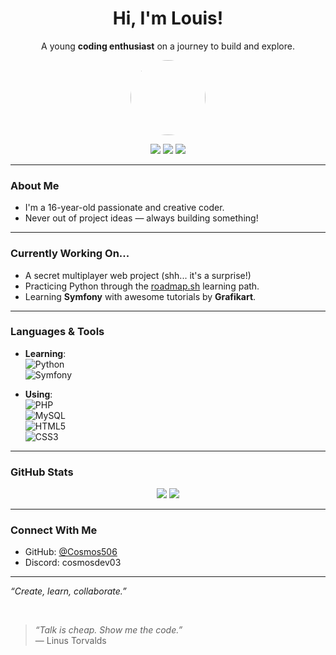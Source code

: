 <h1 align="center">Hi, I'm Louis!</h1>

<p align="center">
  A young <strong>coding enthusiast</strong> on a journey to build and explore.
</p>

<p align="center">
  <a href="https://github.com/Cosmos506">
    <img src="https://github.com/Cosmos506.png" width="120" style="border-radius: 50%" />
  </a>
</p>


<p align="center">
  <a href="https://github.com/Cosmos506"><img src="https://img.shields.io/github/followers/Cosmos506?label=Followers&style=social" /></a>
  <img src="https://img.shields.io/github/last-commit/Cosmos506/Cosmos506?label=Last%20commit" />
  <img src="https://img.shields.io/badge/-Always%20Learning-FF6F61?style=flat-square&logo=github" />
</p>

---

### About Me

- I'm a 16-year-old passionate and creative coder.
- Never out of project ideas — always building something!

---

### Currently Working On...

- A secret multiplayer web project (shh... it's a surprise!)
- Practicing Python through the [roadmap.sh](https://roadmap.sh/python) learning path.
- Learning **Symfony** with awesome tutorials by **Grafikart**.

---

### Languages & Tools

- **Learning**:  
  ![Python](https://img.shields.io/badge/-Python-333?style=flat&logo=python)  
  ![Symfony](https://img.shields.io/badge/-Symfony-000?style=flat&logo=symfony)

- **Using**:  
  ![PHP](https://img.shields.io/badge/-PHP-777BB4?style=flat&logo=php&logoColor=white)  
  ![MySQL](https://img.shields.io/badge/-MySQL-00758F?style=flat&logo=mysql&logoColor=white)  
  ![HTML5](https://img.shields.io/badge/-HTML5-E34F26?style=flat&logo=html5&logoColor=white)  
  ![CSS3](https://img.shields.io/badge/-CSS3-1572B6?style=flat&logo=css3)

---

### GitHub Stats

<p align="center">
  <img src="https://github-readme-stats.vercel.app/api?username=Cosmos506&show_icons=true&theme=radical" />
  <img src="https://github-readme-stats.vercel.app/api/top-langs/?username=Cosmos506&layout=compact&theme=radical" />
</p>

---

### Connect With Me

- GitHub: [@Cosmos506](https://github.com/Cosmos506)
- Discord: cosmosdev03

---

_“Create, learn, collaborate.”_

<br/>

> _“Talk is cheap. Show me the code.”_  
> — Linus Torvalds

